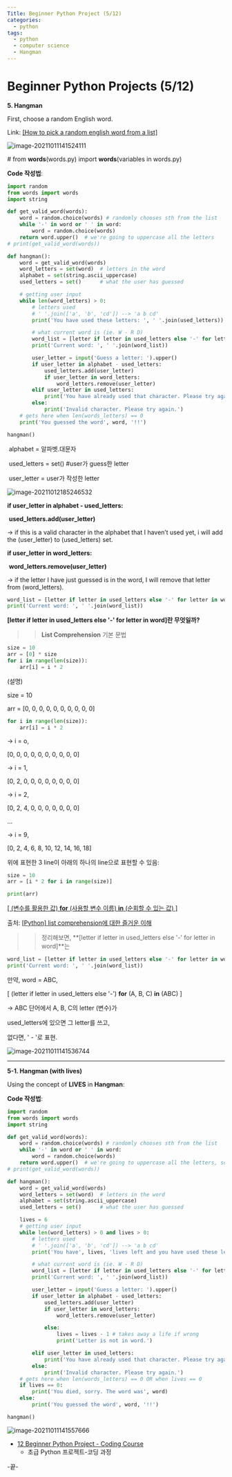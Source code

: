 ```yaml
---
Title: Beginner Python Project (5/12)
categories:
  - python
tags:
  - python
  - computer science
  - Hangman
---
```




# Beginner Python Projects (5/12)

**5. Hangman**

First, choose a random English word.

Link: [[How to pick a random english word from a list]](https://stackoverflow.com/questions/594273/how-to-pick-a-random-english-word-from-a-list)

![image-20211011141524111](/images/2021-10-11-pythonproject5/image-20211011141524111.png)



\# from **words**(words.py) import **words**(variables in words.py)



**Code 작성법**:

```python
import random
from words import words
import string

def get_valid_word(words):
    word = random.choice(words) # randomly chooses sth from the list
    while '-' in word or ' ' in word:
        word = random.choice(words)
    return word.upper()  # we're going to uppercase all the letters
# print(get_valid_word(words))

def hangman():
    word = get_valid_word(words)
    word_letters = set(word)  # letters in the word
    alphabet = set(string.ascii_uppercase)
    used_letters = set()      # what the user has guessed

    # getting user input
    while len(word_letters) > 0:
        # letters used
        # ' '.join(['a', 'b', 'cd']) --> 'a b cd'
        print('You have used these letters: ', ' '.join(used_letters))

        # what current word is (ie. W - R D)
        word_list = [letter if letter in used_letters else '-' for letter in word]
        print('Current word: ', ' '.join(word_list))

        user_letter = input('Guess a letter: ').upper()
        if user_letter in alphabet - used_letters:
            used_letters.add(user_letter)
            if user_letter in word_letters:
                word_letters.remove(user_letter)
        elif user_letter in used_letters:
            print('You have already used that character. Please try again.')
        else:
            print('Invalid character. Please try again.')
    # gets here when len(words_letters) == 0
    print('You guessed the word', word, '!!')

hangman()
```



​	alphabet = 알파벳.대문자

​	used_letters = set()  #user가 guess한 letter

​	user_letter = user가 작성한 letter

![image-20211012185246532](/images/2021-10-11-pythonproject5/image-20211012185246532.png)

**if user_letter in alphabet - used_letters:**

​				**used_letters.add(user_letter)**

→ if this is a valid character in the alphabet that I haven’t used yet, i will add the (user_letter) to (used_letters) set.

**if user_letter in word_letters:**

​				**word_letters.remove(user_letter)**

→ if the letter I have just guessed is in the word, I will remove that letter from (word_letters).



```python
word_list = [letter if letter in used_letters else '-' for letter in word]
print('Current word: ', ' '.join(word_list))
```

**[letter if letter in used_letters else '-' for letter in word]란 무엇일까?**

> > **List Comprehension** 기본 문법

```python
size = 10
arr = [0] * size
for i in range(len(size)):
    arr[i] = i * 2
```

(설명)

size = 10

arr = [0, 0, 0, 0, 0, 0, 0, 0, 0, 0]

```python
for i in range(len(size)):
    arr[i] = i * 2
```

→ i = o,

[0, 0, 0, 0, 0, 0, 0, 0, 0, 0]

→ i = 1,

[0, 2, 0, 0, 0, 0, 0, 0, 0, 0]

→ i = 2,

[0, 2, 4, 0, 0, 0, 0, 0, 0, 0]

...

→ i = 9,

[0, 2, 4, 6, 8, 10, 12, 14, 16, 18]



위에 표현한 3 line이 아래의 하나의 line으로 표현할 수 있음:

```python
size = 10
arr = [i * 2 for i in range(size)]

print(arr)
```

<u>[ (변수를 활용한 값) **for** (사용할 변수 이름) **in** (순회할 수 있는 값) ]</u>

출처: [[Python] list comprehension에 대한 즐거운 이해](https://shoark7.github.io/programming/python/about-list-comprehension-python) 





> > 정리해보면, **[letter if letter in used_letters else '-' for letter in word]**는 

```python
word_list = [letter if letter in used_letters else '-' for letter in word]
print('Current word: ', ' '.join(word_list))
```

만약, word = ABC,

[ (letter if letter in used_letters else '-') **for** (A, B, C) **in** (ABC) ]

→ ABC 단어에서 A, B, C의 letter (변수)가

used_letters에 있으면 그 letter를 쓰고,

없다면, ' - '로 표현.



![image-20211011141536744](/images/2021-10-11-pythonproject5/image-20211011141536744.png)





----------------------------------------------------------------------


**5-1. Hangman (with lives)**

Using the concept of **LIVES** in **Hangman**:



**Code 작성법**:

```python
import random
from words import words
import string

def get_valid_word(words):
    word = random.choice(words) # randomly chooses sth from the list
    while '-' in word or ' ' in word:
        word = random.choice(words)
    return word.upper()  # we're going to uppercase all the letters, so ths should be return word.upper()
# print(get_valid_word(words))

def hangman():
    word = get_valid_word(words)
    word_letters = set(word)  # letters in the word
    alphabet = set(string.ascii_uppercase)
    used_letters = set()      # what the user has guessed

    lives = 6
    # getting user input
    while len(word_letters) > 0 and lives > 0:
        # letters used
        # ' '.join(['a', 'b', 'cd']) --> 'a b cd'
        print('You have', lives, 'lives left and you have used these letters: ', ' '.join(used_letters))

        # what current word is (ie. W - R D)
        word_list = [letter if letter in used_letters else '-' for letter in word]
        print('Current word: ', ' '.join(word_list))

        user_letter = input('Guess a letter: ').upper()
        if user_letter in alphabet - used_letters:
            used_letters.add(user_letter)
            if user_letter in word_letters:
                word_letters.remove(user_letter)

            else:
                lives = lives - 1 # takes away a life if wrong
                print('Letter is not in word.')

        elif user_letter in used_letters:
            print('You have already used that character. Please try again.')
        else:
            print('Invalid character. Please try again.')
    # gets here when len(words_letters) == 0 OR when lives == 0
    if lives == 0:
        print('You died, sorry. The word was', word)
    else:
        print('You guessed the word', word, '!!')

hangman()
```



![image-20211011141557666](/images/2021-10-11-pythonproject5/image-20211011141557666.png)












* [12 Beginner Python Project - Coding Course](https://youtu.be/8ext9G7xspg)
  * 초급 Python 프로젝트-코딩 과정

-끝-

